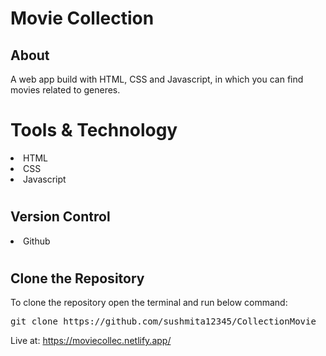 # Movie Collection

<h2>About</h2>
A web app build with HTML, CSS and Javascript, in which you can find movies related to generes.

# Tools & Technology
<li>HTML</li>
<li>CSS</li>
<li>Javascript</li>

# <h2>Version Control</h2>
<li> Github </li>

# <h2>Clone the Repository</h2>
To clone the repository open the terminal and run below command:</br>
<pre>git clone https://github.com/sushmita12345/CollectionMovie</pre>

Live at: https://moviecollec.netlify.app/